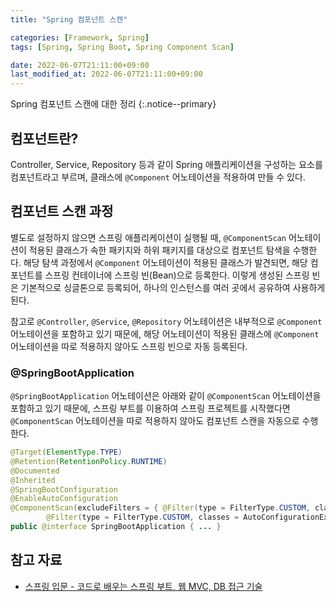 ```yaml
---
title: "Spring 컴포넌트 스캔"

categories: [Framework, Spring]
tags: [Spring, Spring Boot, Spring Component Scan]

date: 2022-06-07T21:11:00+09:00
last_modified_at: 2022-06-07T21:11:00+09:00
---
```


Spring 컴포넌트 스캔에 대한 정리
{:.notice--primary}

## 컴포넌트란?

Controller, Service, Repository 등과 같이 Spring 애플리케이션을 구성하는 요소를 컴포넌트라고 부르며, 클래스에 `@Component` 어노테이션을 적용하여 만들 수 있다.

## 컴포넌트 스캔 과정

별도로 설정하지 않으면 스프링 애플리케이션이 실행될 때, `@ComponentScan` 어노테이션이 적용된 클래스가 속한 패키지와 하위 패키지를 대상으로 컴포넌트 탐색을 수행한다. 해당 탐색 과정에서 `@Component` 어노테이션이 적용된 클래스가 발견되면, 해당 컴포넌트를 스프링 컨테이너에 스프링 빈(Bean)으로 등록한다. 이렇게 생성된 스프링 빈은 기본적으로 싱글톤으로 등록되어, 하나의 인스턴스를 여러 곳에서 공유하여 사용하게 된다.

참고로 `@Controller`, `@Service`, `@Repository` 어노테이션은 내부적으로 `@Component` 어노테이션을 포함하고 있기 때문에, 해당 어노테이션이 적용된 클래스에 `@Component` 어노테이션을 따로 적용하지 않아도 스프링 빈으로 자동 등록된다.

### @SpringBootApplication

`@SpringBootApplication` 어노테이션은 아래와 같이 `@ComponentScan` 어노테이션을 포함하고 있기 때문에, 스프링 부트를 이용하여 스프링 프로젝트를 시작했다면 `@ComponentScan` 어노테이션을 따로 적용하지 않아도 컴포넌트 스캔을 자동으로 수행한다.

``` java
@Target(ElementType.TYPE)
@Retention(RetentionPolicy.RUNTIME)
@Documented
@Inherited
@SpringBootConfiguration
@EnableAutoConfiguration
@ComponentScan(excludeFilters = { @Filter(type = FilterType.CUSTOM, classes = TypeExcludeFilter.class),
		@Filter(type = FilterType.CUSTOM, classes = AutoConfigurationExcludeFilter.class) })
public @interface SpringBootApplication { ... }
```

## 참고 자료

- [스프링 입문 - 코드로 배우는 스프링 부트, 웹 MVC, DB 접근 기술](https://www.inflearn.com/course/%EC%8A%A4%ED%94%84%EB%A7%81-%EC%9E%85%EB%AC%B8-%EC%8A%A4%ED%94%84%EB%A7%81%EB%B6%80%ED%8A%B8)